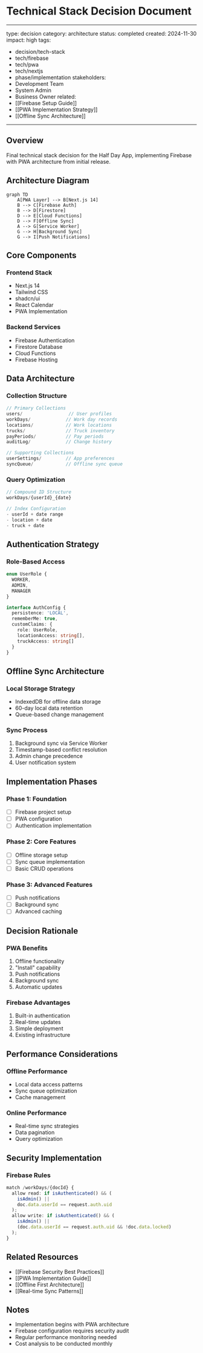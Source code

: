 # Technical Stack Decision Document

---
type: decision
category: architecture
status: completed
created: 2024-11-30
impact: high
tags:
  - decision/tech-stack
  - tech/firebase
  - tech/pwa
  - tech/nextjs
  - phase/implementation
stakeholders:
  - Development Team
  - System Admin
  - Business Owner
related:
  - [[Firebase Setup Guide]]
  - [[PWA Implementation Strategy]]
  - [[Offline Sync Architecture]]
---

## Overview
Final technical stack decision for the Half Day App, implementing Firebase with PWA architecture from initial release.

## Architecture Diagram

```mermaid
graph TD
    A[PWA Layer] --> B[Next.js 14]
    B --> C[Firebase Auth]
    B --> D[Firestore]
    D --> E[Cloud Functions]
    D --> F[Offline Sync]
    A --> G[Service Worker]
    G --> H[Background Sync]
    G --> I[Push Notifications]
```

## Core Components

### Frontend Stack
- Next.js 14
- Tailwind CSS
- shadcn/ui
- React Calendar
- PWA Implementation

### Backend Services
- Firebase Authentication
- Firestore Database
- Cloud Functions
- Firebase Hosting

## Data Architecture

### Collection Structure
```typescript
// Primary Collections
users/                 // User profiles
workDays/             // Work day records
locations/            // Work locations 
trucks/               // Truck inventory
payPeriods/           // Pay periods
auditLog/             // Change history

// Supporting Collections
userSettings/         // App preferences
syncQueue/            // Offline sync queue
```

### Query Optimization
```typescript
// Compound ID Structure
workDays/{userId}_{date}  

// Index Configuration
- userId + date range
- location + date
- truck + date
```

## Authentication Strategy

### Role-Based Access
```typescript
enum UserRole {
  WORKER,
  ADMIN,
  MANAGER
}

interface AuthConfig {
  persistence: 'LOCAL',
  rememberMe: true,
  customClaims: {
    role: UserRole,
    locationAccess: string[],
    truckAccess: string[]
  }
}
```

## Offline Sync Architecture

### Local Storage Strategy
- IndexedDB for offline data storage
- 60-day local data retention
- Queue-based change management

### Sync Process
1. Background sync via Service Worker
2. Timestamp-based conflict resolution
3. Admin change precedence
4. User notification system

## Implementation Phases

### Phase 1: Foundation
- [ ] Firebase project setup
- [ ] PWA configuration
- [ ] Authentication implementation

### Phase 2: Core Features
- [ ] Offline storage setup
- [ ] Sync queue implementation
- [ ] Basic CRUD operations

### Phase 3: Advanced Features
- [ ] Push notifications
- [ ] Background sync
- [ ] Advanced caching

## Decision Rationale

### PWA Benefits
1. Offline functionality
2. "Install" capability
3. Push notifications
4. Background sync
5. Automatic updates

### Firebase Advantages
1. Built-in authentication
2. Real-time updates
3. Simple deployment
4. Existing infrastructure

## Performance Considerations

### Offline Performance
- Local data access patterns
- Sync queue optimization
- Cache management

### Online Performance
- Real-time sync strategies
- Data pagination
- Query optimization

## Security Implementation

### Firebase Rules
```typescript
match /workDays/{docId} {
  allow read: if isAuthenticated() && (
    isAdmin() || 
    doc.data.userId == request.auth.uid
  );
  allow write: if isAuthenticated() && (
    isAdmin() ||
    (doc.data.userId == request.auth.uid && !doc.data.locked)
  );
}
```

## Related Resources
- [[Firebase Security Best Practices]]
- [[PWA Implementation Guide]]
- [[Offline First Architecture]]
- [[Real-time Sync Patterns]]

## Notes
- Implementation begins with PWA architecture
- Firebase configuration requires security audit
- Regular performance monitoring needed
- Cost analysis to be conducted monthly
